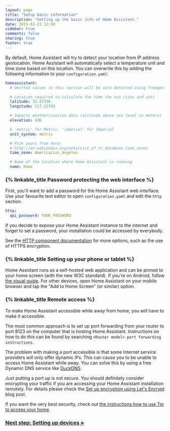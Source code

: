 ```yaml
---
layout: page
title: "Setup basic information"
description: "Setting up the basic info of Home Assistant."
date: 2015-03-23 12:50
sidebar: true
comments: false
sharing: true
footer: true
---
```


By default, Home Assistant will try to detect your location from IP address geolocation. Home Assistant will automatically select a temperature unit and time zone based on this location. You can overwrite this by adding the following information to your `configuration.yaml`:

```yaml
homeassistant:
  # Omitted values in this section will be auto detected using freegeoip.io

  # Location required to calculate the time the sun rises and sets
  latitude: 32.87336
  longitude: 117.22743

  # Impacts weather/sunrise data (altitude above sea level in meters) 
  elevation: 430

  # 'metric' for Metric, 'imperial' for Imperial
  unit_system: metric

  # Pick yours from here:
  # http://en.wikipedia.org/wiki/List_of_tz_database_time_zones
  time_zone: America/Los_Angeles

  # Name of the location where Home Assistant is running
  name: Home
```

### {% linkable_title Password protecting the web interface %}

First, you'll want to add a password for the Home Assistant web interface. Use your favourite text editor to open `configuration.yaml` and edit the `http` section:

```yaml
http:
  api_password: YOUR_PASSWORD
```

<p class='note warning'>
If you decide to expose your Home Assistant instance to the internet and forget to set a password, your installation could be accessed by everybody.
</p>

See the [HTTP component documentation](/components/http/) for more options, such as the use of HTTPS encryption.

### {% linkable_title Setting up your phone or tablet %}

Home Assistant runs as a self-hosted web application and can be pinned to your home screen (with the new W3C standard). If you're on Android, follow [the visual guide]({{site_root}}/getting-started/android/). For other devices, open Home Assistant on your mobile browser and tap the "Add to Home Screen" (or similar) option.
### {% linkable_title Remote access %}

To make Home Assistant accessible while away from home, you will have to make it accessible.

The most common approach is to set up port forwarding from your router to port 8123 on the computer that is hosting Home Assistant. Instructions on how to do this can be found by searching `<Router model> port forwarding instructions`.

The problem with making a port accessible is that some Internet service providers will only offer dynamic IPs. This can cause you to be unable to access Home Assistant while away. You can solve this by using a free Dynamic DNS service like [DuckDNS](https://www.duckdns.org/).

Just putting a port up is not secure. You should definitely consider encrypting your traffic if you are accessing your Home Assistant installation remotely. For details please check the [Set up encryption using Let's Encrypt](/blog/2015/12/13/setup-encryption-using-lets-encrypt/) blog post.

If you want the very best security, check out [the instructions how to use Tor to access your home](/cookbook/tor_configuration/).

### [Next step: Setting up devices &raquo;](/getting-started/devices/)

